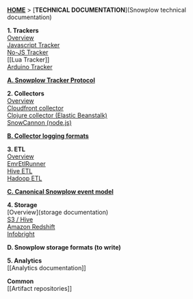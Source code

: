 [**HOME**](Home) > [**TECHNICAL DOCUMENTATION**](Snowplow technical documentation)

**1. Trackers**  
[Overview](trackers)  
[Javascript Tracker](javascript-tracker)  
[No-JS Tracker](no-js-tracker)  
[[Lua Tracker]]  
[Arduino Tracker](Arduino-Tracker)  

**[A. Snowplow Tracker Protocol](snowplow-tracker-protocol)**  

**2. Collectors**  
[Overview](collectors)  
[Cloudfront collector](cloudfront-collector)  
[Clojure collector (Elastic Beanstalk)](Clojure-collector)   
[SnowCannon (node.js)](snowcannon)  

**[B. Collector logging formats](Collector-logging-formats)**  

**3. ETL**  
[Overview](etl)  
[EmrEtlRunner](EmrEtlRunner)  
[Hive ETL](hive-etl)  
[Hadoop ETL](scaldingetl)

**[C. Canonical Snowplow event model](canonical-event-model)**  

**4. Storage**  
[Overview](storage documentation)  
[S3 / Hive](s3-apache-hive-storage)  
[Amazon Redshift](amazon-redshift-storage)   
[Infobright](infobright-storage)  

**D. Snowplow storage formats (to write)**

**5. Analytics**  
[[Analytics documentation]]  

**Common**  
[[Artifact repositories]]  
